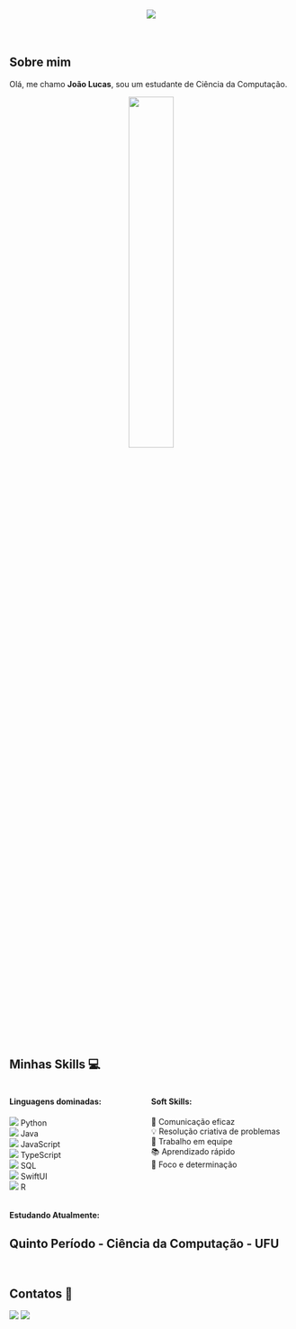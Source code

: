 <h1 align="center">
    <img src="https://readme-typing-svg.herokuapp.com?font=Righteous&size=45&duration=3000&pause=1000&color=008000&center=true&vCenter=true&random=false&width=700&height=70&lines=Ol%C3%A1%2C+meu+nome+%C3%A9+Jo%C3%A3o+Lucas!" />
</h1>

&nbsp;&nbsp;&nbsp;

## Sobre mim

Olá, me chamo **João Lucas**, sou um estudante de Ciência da Computação.

<div  align="center" style="margin-bottom:100px">
<img width=40% align="center" src="https://github-readme-stats-git-main-rafaelalexandrino.vercel.app/api/top-langs/?username=Joao-Lucas-Pontes-Freitas&show_icons=true&theme=radical&layout=compact" />
 </div>
 
 &nbsp;
 &nbsp;

## Minhas Skills 💻

<div style="display: flex;">
    <div style="flex: 1;">
        <h4>Linguagens dominadas:</h4>
        <ul style="list-style-type: none; padding-left: 0;">
            <li><img src="https://img.icons8.com/color/48/000000/python.png"/> Python</li>
            <li><img src="https://img.icons8.com/color/48/000000/java-coffee-cup-logo.png"/> Java</li>
            <li><img src="https://img.icons8.com/color/48/000000/javascript-logo-1.png"/> JavaScript</li>
            <li><img src="https://img.icons8.com/color/48/000000/typescript.png"/> TypeScript</li>
            <li><img src="https://img.icons8.com/color/48/000000/sql.png"/> SQL</li>
            <li><img src="https://img.icons8.com/color/48/000000/swift.png"/> SwiftUI</li>
            <li><img src="https://img.icons8.com/color/48/000000/r.png"/> R</li>
        </ul>
    </div>
    <div style="flex: 1;">
        <h4>Soft Skills:</h4>
        <ul style="list-style-type: none; padding-left: 0;">
            <li>🚀 Comunicação eficaz</li>
            <li>💡 Resolução criativa de problemas</li>
            <li>🤝 Trabalho em equipe</li>
            <li>📚 Aprendizado rápido</li>
            <li>🎯 Foco e determinação</li>
        </ul>
    </div>
</div>




#### Estudando Atualmente:

## Quinto Período - Ciência da Computação - UFU


&nbsp;
&nbsp;

## Contatos 📧

<div> 
<a href = "mailto:rafaisidro225@gmail.com"> <img src="https://img.shields.io/badge/-Gmail-c42528?style=for-the-badge&logo=gmail&logoColor=white" target="_blank"></a>
<a href="https://www.linkedin.com/in/rafael-isidro/" target="_blank"><img src="https://img.shields.io/badge/-LinkedIn-%230077B5?style=for-the-badge&logo=linkedin&logoColor=white"  target="_blank"></a> 
</div>&nbsp;&nbsp;
 
